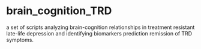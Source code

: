 # brain_cognition_TRD
a set of scripts analyzing brain-cognition relationships in treatment resistant late-life depression and identifying biomarkers prediction remission of TRD symptoms.
